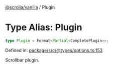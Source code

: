 [@scrolia/vanilla](../README.md) / Plugin

# Type Alias: Plugin

```ts
type Plugin = Format<Partial<CompletePlugin>>;
```

Defined in: [package/src/@types/options.ts:153](https://github.com/scrolia/vanilla/blob/c815e216f987f48e097bcb0896f128fe43b9f55a/package/src/@types/options.ts#L153)

Scrollbar plugin.
